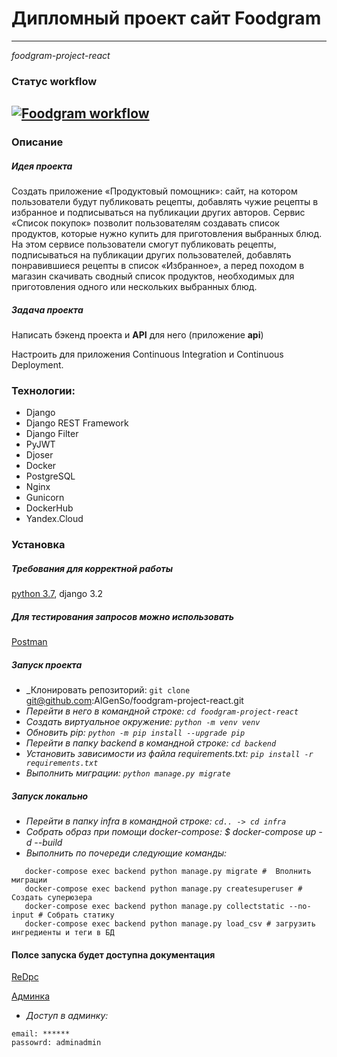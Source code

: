 # Дипломный проект сайт Foodgram
---

*foodgram-project-react*


### Статус workflow
[![Foodgram workflow](https://github.com/AlGenSo/foodgram-project-react/actions/workflows/foodgram_workflow.yml/badge.svg)](https://github.com/AlGenSo/foodgram-project-react/actions/workflows/foodgram_workflow.yml)
---

### Описание

##### Идея проекта
Создать приложение «Продуктовый помощник»: сайт, на котором пользователи будут публиковать рецепты, добавлять чужие рецепты в избранное и подписываться на публикации других авторов. Сервис «Список покупок» позволит пользователям создавать список продуктов, которые нужно купить для приготовления выбранных блюд.
На этом сервисе пользователи смогут публиковать рецепты, подписываться на публикации других пользователей, добавлять понравившиеся рецепты в список «Избранное», а перед походом в магазин скачивать сводный список продуктов, необходимых для приготовления одного или нескольких выбранных блюд.


##### Задача проекта
Написать бэкенд проекта и **API** для него (приложение **api**)

Настроить для приложения Continuous Integration и Continuous Deployment.


### Технологии:
- Django
- Django REST Framework
- Django Filter
- PyJWT
- Djoser
- Docker
- PostgreSQL
- Nginx
- Gunicorn
- DockerHub
- Yandex.Cloud


### Установка
##### Требования для корректной работы

[python 3.7](https://www.python.org/downloads/), django 3.2


##### Для тестирования запросов можно использовать
[Postman](https://www.postman.com/downloads/)


##### Запуск проекта

* _Клонировать репозиторий: `git clone` git@github.com:AlGenSo/foodgram-project-react.git
* _Перейти в него в командной строке: `cd foodgram-project-react`_
* _Cоздать виртуальное окружение: `python -m venv venv`_
* _Обновить pip: `python -m pip install --upgrade pip`_
* _Перейти в папку backend в командной строке: `cd backend`_
* _Установить зависимости из файла requirements.txt: `pip install -r requirements.txt`_
* _Выполнить миграции: `python manage.py migrate`_

##### Запуск локально

* _Перейти в папку infra в командной строке: `cd.. -> cd infra`_
* _Собрать образ при помощи docker-compose: $ docker-compose up -d --build_
* _Выполнить по почереди следующие команды:_

```
   docker-compose exec backend python manage.py migrate #  Вполнить миграции
   docker-compose exec backend python manage.py createsuperuser # Создать суперюзера
   docker-compose exec backend python manage.py collectstatic --no-input # Собрать статику
   docker-compose exec backend python manage.py load_csv # загрузить ингредиенты и теги в БД
```


#### Полсе запуска будет доступна документация

[ReDpc](http://localhost/api/docs/)

[Админка](http://localhost/admin/)

* _Доступ в админку:_
```
email: ******
passowrd: adminadmin
```
